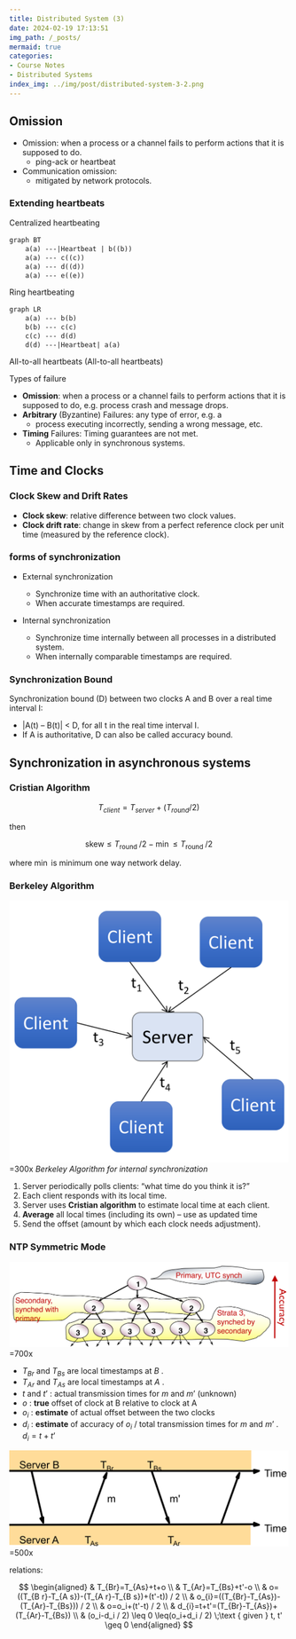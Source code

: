 ```yaml
---
title: Distributed System (3)
date: 2024-02-19 17:13:51
img_path: /_posts/
mermaid: true
categories:
- Course Notes
- Distributed Systems
index_img: ../img/post/distributed-system-3-2.png
---
```


## Omission

- Omission: when a process or a channel fails to perform actions that it is supposed to do.
  - ping-ack or heartbeat
- Communication omission:
  - mitigated by network protocols.

### Extending heartbeats

Centralized heartbeating

```mermaid
graph BT
    a(a) ---|Heartbeat | b((b))
    a(a) --- c((c))
    a(a) --- d((d))
    a(a) --- e((e))
```

Ring heartbeating

```mermaid
graph LR
    a(a) --- b(b)
    b(b) --- c(c)
    c(c) --- d(d)
    d(d) ---|Heartbeat| a(a)
```

All-to-all heartbeats (All-to-all heartbeats)

Types of failure

- **Omission**: when a process or a channel fails to perform
actions that it is supposed to do, e.g. process crash and
message drops.
- **Arbitrary** (Byzantine) Failures: any type of error, e.g. a
  - process executing incorrectly, sending a wrong message, etc.
- **Timing** Failures: Timing guarantees are not met.
  - Applicable only in synchronous systems.

## Time and Clocks

### Clock Skew and Drift Rates

- **Clock skew**: relative difference between two clock values.
- **Clock drift rate**: change in skew from a perfect reference clock per
unit time (measured by the reference clock).

### forms of synchronization

- External synchronization
  - Synchronize time with an authoritative clock.
  - When accurate timestamps are required.

- Internal synchronization
  - Synchronize time internally between all processes in a distributed
  system.
  - When internally comparable timestamps are required.

### Synchronization Bound

Synchronization bound (D) between two clocks A and B over
a real time interval I:

- \|A(t) – B(t)\| < D, for all t in the real time interval I.
- If A is authoritative, D can also be called accuracy bound.

## Synchronization in asynchronous systems

### Cristian Algorithm

$$
T_{client}=T_{server}+\left(T_{round} / 2\right)
$$

then

$$
\text{skew} \le T_{\text {round }} / 2 - \min \le T_{\text {round }} / 2
$$

where $\min$ is minimum one way network delay.

### Berkeley Algorithm

![](../img/post/distributed-system-3.png)=300x
_Berkeley Algorithm for internal synchronization_

1. Server periodically polls clients: “what time do you think it is?”
2. Each client responds with its local time.
3. Server uses **Cristian algorithm** to estimate local time at each client.
4. **Average** all local times (including its own) – use as updated time
5. Send the offset (amount by which each clock needs adjustment).

### NTP Symmetric Mode

![](../img/post/distributed-system-3-2.png)=700x

- $T_{B r}$ and $T_{B s}$ are local timestamps at $B$ .
- $T_{A r}$ and $T_{A s}$ are local timestamps at $A$ .
- $t$ and $t’$ : actual transmission times for $m$ and $m’$ (unknown)
- $o$ : **true** offset of clock at B relative to clock at A
- $o_i$ : **estimate** of actual offset between the two clocks
- $d_i$ : **estimate** of accuracy of $o_i$ / total transmission times for $m$ and $m’$ . $d_i=t+t’$ 

![](../img/post/distributed-system-3-1.png)=500x

relations:

$$
\begin{aligned}
& T_{Br}=T_{As}+t+o \\
& T_{Ar}=T_{Bs}+t'-o \\
& o=((T_{B r}-T_{A s})-(T_{A r}-T_{B s})+(t'-t)) / 2 \\
& o_{i}=((T_{Br}-T_{As})-(T_{Ar}-T_{Bs})) / 2 \\
& o=o_i+(t'-t) / 2 \\
& d_{i}=t+t'=(T_{Br}-T_{As})+(T_{Ar}-T_{Bs}) \\
& (o_i-d_i / 2) \leq 0 \leq(o_i+d_i / 2) \;\text { given } t, t' \geq 0
\end{aligned}
$$
